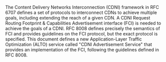 <!-- Skip header line -->

The Content Delivery Networks Interconnection (CDNI) framework in RFC 6707
defines a set of protocols to interconnect CDNs to achieve multiple goals,
including extending the reach of a given CDN. A CDNI Request Routing Footprint
&amp; Capabilities Advertisement interface (FCI) is needed to achieve the goals
of a CDNI. RFC 8008 defines precisely the semantics of FCI and provides
guidelines on the FCI protocol, but the exact protocol is specified. This
document defines a new Application-Layer Traffic Optimization (ALTO) service
called "CDNI Advertisement Service" that provides an implementation of the FCI,
following the guidelines defined in RFC 8008.

<!--
The Content Delivery Networks Interconnection (CDNI) framework
defines a set of protocols to interconnect CDNs, to achieve multiple
goals such as extending the reach of a given CDN to areas that are
not covered by that particular CDN. One component that is needed to
achieve the goal of CDNI described in CDNI framework is the CDNI
Request Routing Footprint &amp; Capabilities Advertisement interface
(FCI). RFC 8008 defines precisely the semantics of FCI and provides
guidelines on the FCI protocol, but the exact protocol is explicitly
outside the scope of that document. This document defines a new
Application-Layer Traffic Optimization (ALTO) service called "CDNI
Advertisement Service" that provides an implementation of the FCI, following
the guidelines defined in RFC 8008.
-->
